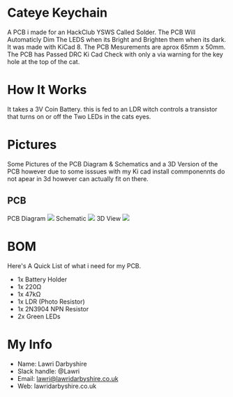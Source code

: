 # Cateye Keychain
A PCB i made for an HackClub YSWS Called Solder. The PCB Will Automaticly Dim The LEDS 
when its Bright and Brighten them when its dark. It was made with KiCad 8. The PCB Mesurements are aprox 65mm x 50mm. The PCB has Passed DRC Ki Cad Check with only a via warning for the key hole at the top of the cat.

# How It Works

It takes a 3V Coin Battery. this is fed to an LDR witch controls a transistor that turns on or off the Two LEDs in the cats eyes.

# Pictures

  Some Pictures of the PCB Diagram & Schematics and a 3D Version of the PCB however due to some isssues with my Ki cad install commponennts do not apear in 3d however can actually fit on there. 
  
## PCB

PCB Diagram
![](https://hc-cdn.hel1.your-objectstorage.com/s/v3/0fa0a772c9bdbce7bc11fd20787cd51eb4f1c7c6_cateye-pcb-colour-1.png)
Schematic
![](https://hc-cdn.hel1.your-objectstorage.com/s/v3/6eb77c1b3f80c207622c9fbe97b65fc061078331_cateye-schematic-1.png)
3D View
![](https://hc-cdn.hel1.your-objectstorage.com/s/v3/cdd8752af2113e4879f66066e35ea8cb3ee8275f_3d-pcb.png)

# BOM 

Here's A Quick List of what i need for my PCB.

  - 1x Battery Holder
  - 1x 220Ω
  - 1x 47kΩ
  - 1x LDR (Photo Resistor)
  - 1x 2N3904 NPN Resistor
  - 2x Green LEDs

# My Info
  - Name: Lawri Darbyshire
  - Slack handle: @Lawri
  - Email: lawri@lawridarbyshire.co.uk
  - Web: lawridarbyshire.co.uk
